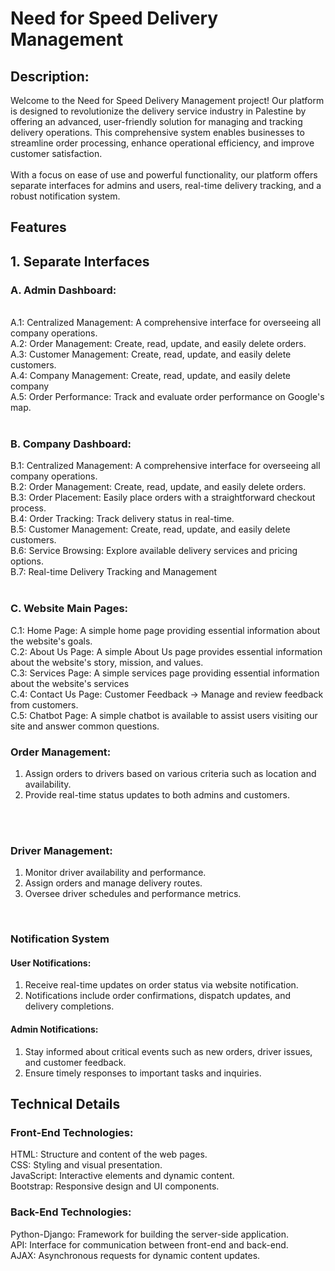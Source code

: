 # Need for Speed Delivery Management <br>

## Description:<br>
Welcome to the Need for Speed Delivery Management project! Our platform is designed to revolutionize the delivery service industry in Palestine by offering an advanced, user-friendly solution for managing and tracking delivery operations. This comprehensive system enables businesses to streamline order processing, enhance operational efficiency, and improve customer satisfaction.
<br>
<br>
With a focus on ease of use and powerful functionality, our platform offers separate interfaces for admins and users, real-time delivery tracking, and a robust notification system.
<br>
 

## Features <br>
## 1. Separate Interfaces<br>
### A. Admin Dashboard:<br>
<br>
A.1: Centralized Management: A comprehensive interface for overseeing all company operations.<br>
A.2: Order Management: Create, read, update, and easily delete orders.<br>
A.3: Customer Management: Create, read, update, and easily delete customers.<br>
A.4: Company Management: Create, read, update, and easily delete company<br>
A.5: Order Performance: Track and evaluate order performance on Google's map.<br>

<br>

### B. Company Dashboard:<br>
B.1: Centralized Management: A comprehensive interface for overseeing all company operations.<br>
B.2: Order Management: Create, read, update, and easily delete orders.<br>
B.3: Order Placement: Easily place orders with a straightforward checkout process.<br>
B.4: Order Tracking: Track delivery status in real-time.<br>
B.5: Customer Management: Create, read, update, and easily delete customers.<br>
B.6: Service Browsing: Explore available delivery services and pricing options.<br>
B.7: Real-time Delivery Tracking and Management<br>
 <br>

### C. Website Main Pages:<br>
C.1: Home Page: A simple home page providing essential information about the website's goals.<br>
C.2: About Us Page:  A simple About Us page provides essential information about the website's story, mission, and values.<br>
C.3: Services Page: A simple services page providing essential information about the website's services<br>
C.4: Contact Us Page: Customer Feedback -> Manage and review feedback from customers.<br>
C.5: Chatbot Page: A simple chatbot is available to assist users visiting our site and answer common questions.<br>

### Order Management:<br>
1. Assign orders to drivers based on various criteria such as location and availability.<br>
2. Provide real-time status updates to both admins and customers.<br>
<br>
<br>

### Driver Management:<br>
1. Monitor driver availability and performance.<br>
2. Assign orders and manage delivery routes.<br>
3. Oversee driver schedules and performance metrics.<br>
<br>

### Notification System <br>
#### User Notifications:<br>

1. Receive real-time updates on order status via website notification.<br>
2. Notifications include order confirmations, dispatch updates, and delivery completions.<br>

#### Admin Notifications:<br>

1. Stay informed about critical events such as new orders, driver issues, and customer feedback.
2. Ensure timely responses to important tasks and inquiries.

## Technical Details<br>
### Front-End Technologies:<br>

HTML: Structure and content of the web pages.<br>
CSS: Styling and visual presentation.<br>
JavaScript: Interactive elements and dynamic content.<br>
Bootstrap: Responsive design and UI components.<br>

### Back-End Technologies:<br>

Python-Django: Framework for building the server-side application.<br>
API: Interface for communication between front-end and back-end.<br>
AJAX: Asynchronous requests for dynamic content updates.<br>
